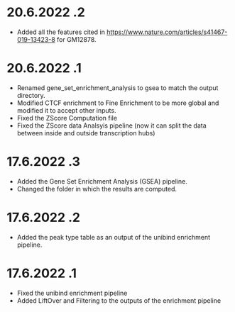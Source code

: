 # 20.6.2022 .2
- Added all the features cited in https://www.nature.com/articles/s41467-019-13423-8 for GM12878.
# 20.6.2022 .1
- Renamed gene_set_enrichment_analysis to gsea to match the output directory.
- Modified CTCF enrichment to Fine Enrichment to be more global and modified it to accept other inputs.
- Fixed the ZScore Computation file
- Fixed the ZScore data Analsyis pipeline (now it can split the data between inside and outside transcription hubs)
# 17.6.2022 .3
- Added the Gene Set Enrichment Analysis (GSEA) pipeline.
- Changed the folder in which the results are computed.

# 17.6.2022 .2
- Added the peak type table as an output of the unibind enrichment pipeline.

# 17.6.2022 .1
- Fixed the unibind enrichment pipeline
- Added LiftOver and Filtering to the outputs of the enrichment pipeline
